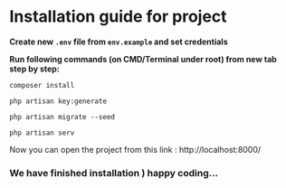 # Installation guide for project

**Create new `.env` file from `env.example` and set credentials**

**Run following commands (on CMD/Terminal under root) from new tab step by step:**
```
composer install

php artisan key:generate

php artisan migrate --seed

php artisan serv
```

Now you can open the project from this link : http://localhost:8000/

### We have finished installation ) happy coding...
